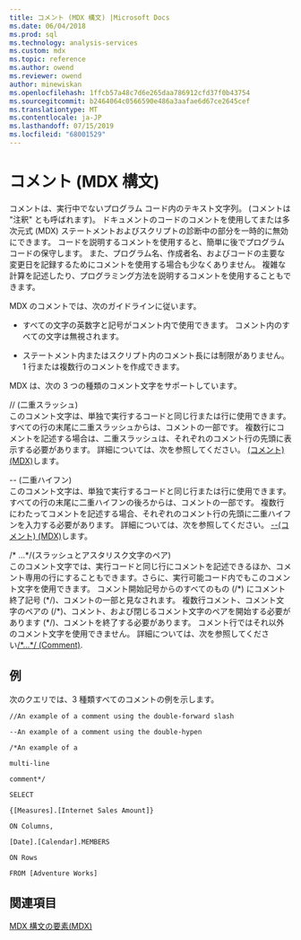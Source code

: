 ```yaml
---
title: コメント (MDX 構文) |Microsoft Docs
ms.date: 06/04/2018
ms.prod: sql
ms.technology: analysis-services
ms.custom: mdx
ms.topic: reference
ms.author: owend
ms.reviewer: owend
author: minewiskan
ms.openlocfilehash: 1ffcb57a48c7d6e265daa786912cfd37f0b43754
ms.sourcegitcommit: b2464064c0566590e486a3aafae6d67ce2645cef
ms.translationtype: MT
ms.contentlocale: ja-JP
ms.lasthandoff: 07/15/2019
ms.locfileid: "68001529"
---
```

# <a name="comments-mdx-syntax"></a>コメント (MDX 構文)


  コメントは、実行中でないプログラム コード内のテキスト文字列。 (コメントは "注釈" とも呼ばれます)。 ドキュメントのコードのコメントを使用してまたは多次元式 (MDX) ステートメントおよびスクリプトの診断中の部分を一時的に無効にできます。 コードを説明するコメントを使用すると、簡単に後でプログラム コードの保守します。 また、プログラム名、作成者名、およびコードの主要な変更日を記録するためにコメントを使用する場合も少なくありません。 複雑な計算を記述したり、プログラミング方法を説明するコメントを使用することもできます。  
  
 MDX のコメントでは、次のガイドラインに従います。  
  
-   すべての文字の英数字と記号がコメント内で使用できます。  コメント内のすべての文字は無視されます。  
  
-   ステートメント内またはスクリプト内のコメント長には制限がありません。 1 行または複数行のコメントを作成できます。  
  
 MDX は、次の 3 つの種類のコメント文字をサポートしています。  
  
 // (二重スラッシュ)  
 このコメント文字は、単独で実行するコードと同じ行または行に使用できます。 すべての行の末尾に二重スラッシュからは、コメントの一部です。 複数行にコメントを記述する場合は、二重スラッシュは、それぞれのコメント行の先頭に表示する必要があります。 詳細については、次を参照してください。 [&#40;コメント&#41; &#40;MDX&#41;](../mdx/comment-mdx-double-slash.md)します。  
  
 -- (二重ハイフン)  
 このコメント文字は、単独で実行するコードと同じ行または行に使用できます。 すべての行の末尾に二重ハイフンの後ろからは、コメントの一部です。 複数行にわたってコメントを記述する場合、それぞれのコメント行の先頭に二重ハイフンを入力する必要があります。 詳細については、次を参照してください。 [--&#40;コメント&#41; &#40;MDX&#41;](../mdx/comment-mdx-operator-reference.md)します。  
  
 /* ...\*/(スラッシュとアスタリスク文字のペア)  
 このコメント文字では、実行コードと同じ行にコメントを記述できるほか、コメント専用の行にすることもできます。さらに、実行可能コード内でもこのコメント文字を使用できます。 コメント開始記号からのすべてのもの (/\*) にコメント終了記号 (\*/)、コメントの一部と見なされます。 複数行コメント、コメント文字のペアの (/\*)、コメント、および閉じるコメント文字のペアを開始する必要があります (\*/)、コメントを終了する必要があります。 コメント行ではそれ以外のコメント文字を使用できません。 詳細については、次を参照してください[/*...\*/ (Comment)](../mdx/comment-mdx.md).  
  
## <a name="example"></a>例  
 次のクエリでは、3 種類すべてのコメントの例を示します。  
  
 `//An example of a comment using the double-forward slash`  
  
 `--An example of a comment using the double-hypen`  
  
 `/*An example of a`  
  
 `multi-line`  
  
 `comment*/`  
  
 `SELECT`  
  
 `{[Measures].[Internet Sales Amount]}`  
  
 `ON Columns,`  
  
 `[Date].[Calendar].MEMBERS`  
  
 `ON Rows`  
  
 `FROM [Adventure Works]`  
  
## <a name="see-also"></a>関連項目  
 [MDX 構文の要素&#40;MDX&#41;](../mdx/mdx-syntax-elements-mdx.md)  
  
  
